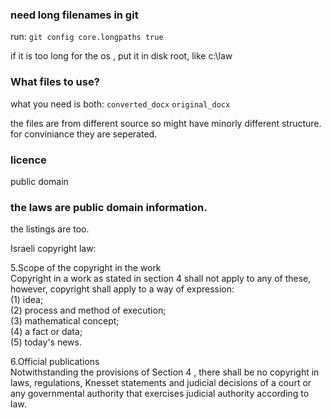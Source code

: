 
### need long filenames in git 

run: `git config core.longpaths true`

if it is too long for the os , put it in disk root, like c:\law

### What files to use?

what you need is both: `converted_docx` `original_docx`

the files are from different source so might have minorly different structure. for conviniance they are seperated.

### licence 
public domain

### the laws are public domain information.

the listings are too.

Israeli copyright law:

5.Scope of the copyright in the work <br>
Copyright in a work as stated in section 4 shall not apply to any of these, however, copyright shall apply to a way of expression: <br>
(1) idea; <br>
(2) process and method of execution; <br>
(3) mathematical concept; <br>
(4) a fact or data; <br>
(5) today's news. <br>

6.Official publications <br>
 Notwithstanding the provisions of Section 4 , there shall be no copyright in laws, regulations, Knesset statements and judicial decisions of a court or any governmental authority that exercises judicial authority according to law.

